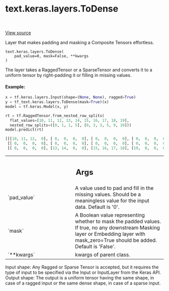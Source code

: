 <div itemscope itemtype="http://developers.google.com/ReferenceObject">
<meta itemprop="name" content="text.keras.layers.ToDense" />
<meta itemprop="path" content="Stable" />
<meta itemprop="property" content="__init__"/>
<meta itemprop="property" content="__new__"/>
</div>

# text.keras.layers.ToDense

<!-- Insert buttons and diff -->

<table class="tfo-notebook-buttons tfo-api" align="left">

</table>

<a target="_blank" href="https://github.com/tensorflow/text/tree/master/tensorflow_text/python/keras/layers/todense.py">View
source</a>

Layer that makes padding and masking a Composite Tensors effortless.

<pre class="devsite-click-to-copy prettyprint lang-py tfo-signature-link">
<code>text.keras.layers.ToDense(
    pad_value=0, mask=False, **kwargs
)
</code></pre>

<!-- Placeholder for "Used in" -->

The layer takes a RaggedTensor or a SparseTensor and converts it to a uniform
tensor by right-padding it or filling in missing values.

#### Example:

```python
x = tf.keras.layers.Input(shape=(None, None), ragged=True)
y = tf_text.keras.layers.ToDense(mask=True)(x)
model = tf.keras.Model(x, y)

rt = tf.RaggedTensor.from_nested_row_splits(
  flat_values=[10, 11, 12, 13, 14, 15, 16, 17, 18, 19],
  nested_row_splits=([0, 1, 1, 5], [0, 3, 3, 5, 9, 10]))
model.predict(rt)

[[[10, 11, 12,  0], [ 0,  0,  0,  0], [ 0,  0,  0,  0], [ 0,  0,  0,  0]],
 [[ 0,  0,  0,  0], [ 0,  0,  0,  0], [ 0,  0,  0,  0], [ 0,  0,  0,  0]],
 [[ 0,  0,  0,  0], [13, 14,  0,  0], [15, 16, 17, 18], [19,  0,  0,  0]]]
```

<!-- Tabular view -->

 <table class="responsive fixed orange">
<colgroup><col width="214px"><col></colgroup>
<tr><th colspan="2"><h2 class="add-link">Args</h2></th></tr>

<tr>
<td>
`pad_value`
</td>
<td>
A value used to pad and fill in the missing values. Should be a
meaningless value for the input data. Default is '0'.
</td>
</tr><tr>
<td>
`mask`
</td>
<td>
A Boolean value representing whether to mask the padded values. If
true, no any downstream Masking layer or Embedding layer with
mask_zero=True should be added. Default is 'False'.
</td>
</tr><tr>
<td>
`**kwargs`
</td>
<td>
kwargs of parent class.
</td>
</tr>
</table>

Input shape: Any Ragged or Sparse Tensor is accepted, but it requires the type
of input to be specified via the Input or InputLayer from the Keras API. Output
shape: The output is a uniform tensor having the same shape, in case of a ragged
input or the same dense shape, in case of a sparse input.
